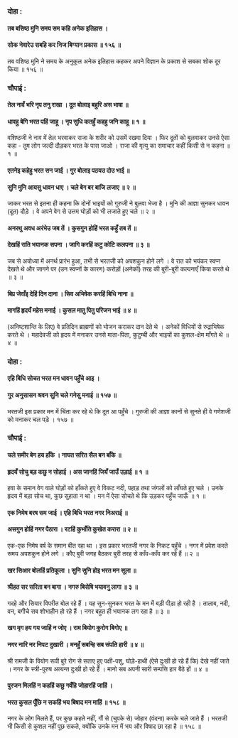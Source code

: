 ### दोहा :

#### तब बसिष्ठ मुनि समय सम कहि अनेक इतिहास ।
#### सोक नेवारेउ सबहि कर निज बिग्यान प्रकास ॥ १५६ ॥

तब वशिष्ठ मुनि ने समय के अनुकूल अनेक इतिहास कहकर अपने विज्ञान के प्रकाश से सबका शोक दूर किया ॥ १५६ ॥

### चौपाई :

#### तेल नावँ भरि नृप तनु राखा । दूत बोलाइ बहुरि अस भाषा ॥
#### धावहु बेगि भरत पहिं जाहू । नृप सुधि कतहुँ कहहु जनि काहू ॥ १ ॥

वशिष्ठजी ने नाव में तेल भरवाकर राजा के शरीर को उसमें रखवा दिया । फिर दूतों को बुलवाकर उनसे ऐसा कहा - तुम लोग जल्दी दौड़कर भरत के पास जाओ । राजा की मृत्यु का समाचार कहीं किसी से न कहना ॥ १ ॥

#### एतनेइ कहेहु भरत सन जाई । गुर बोलाइ पठयउ दोउ भाई ॥
#### सुनि मुनि आयसु धावन धाए । चले बेग बर बाजि लजाए ॥ २ ॥

जाकर भरत से इतना ही कहना कि दोनों भाइयों को गुरुजी ने बुलवा भेजा है । मुनि की आज्ञा सुनकर धावन (दूत) दौड़े । वे अपने वेग से उत्तम घोड़ों को भी लजाते हुए चले ॥ २ ॥

#### अनरथु अवध अरंभेउ जब तें । कुसगुन होहिं भरत कहुँ तब तें ॥
#### देखहिं राति भयानक सपना । जागि करहिं कटु कोटि कलपना ॥ ३ ॥

जब से अयोध्या में अनर्थ प्रारंभ हुआ, तभी से भरतजी को अपशकुन होने लगे । वे रात को भयंकर स्वप्न देखते थे और जागने पर (उन स्वप्नों के कारण) करोड़ों (अनेकों) तरह की बुरी-बुरी कल्पनाएँ किया करते थे ॥ ३ ॥

#### बिप्र जेवाँइ देहिं दिन दाना । सिव अभिषेक करहिं बिधि नाना ॥
#### मागहिं हृदयँ महेस मनाई । कुसल मातु पितु परिजन भाई ॥ ४ ॥

(अनिष्टशान्ति के लिए) वे प्रतिदिन ब्राह्मणों को भोजन कराकर दान देते थे । अनेकों विधियों से रुद्राभिषेक करते थे । महादेवजी को हृदय में मनाकर उनसे माता-पिता, कुटुम्बी और भाइयों का कुशल-क्षेम माँगते थे ॥ ४ ॥

### दोहा :

#### एहि बिधि सोचत भरत मन धावन पहुँचे आइ ।
#### गुर अनुसासन श्रवन सुनि चले गनेसु मनाई ॥ १५७ ॥

भरतजी इस प्रकार मन में चिंता कर रहे थे कि दूत आ पहुँचे । गुरुजी की आज्ञा कानों से सुनते ही वे गणेशजी को मनाकर चल पड़े । १५७ ॥

### चौपाई :

#### चले समीर बेग हय हाँके । नाघत सरित सैल बन बाँके ॥
#### हृदयँ सोचु बड़ कछु न सोहाई । अस जानहिं जियँ जाउँ उड़ाई ॥ १ ॥

हवा के समान वेग वाले घोड़ों को हाँकते हुए वे विकट नदी, पहाड़ तथा जंगलों को लाँघते हुए चले । उनके हृदय में बड़ा सोच था, कुछ सुहाता न था । मन में ऐसा सोचते थे कि उड़कर पहुँच जाऊँ ॥ १ ॥

#### एक निमेष बरष सम जाई । एहि बिधि भरत नगर निअराई ॥
#### असगुन होहिं नगर पैठारा । रटहिं कुभाँति कुखेत करारा ॥ २ ॥

एक-एक निमेष वर्ष के समान बीत रहा था । इस प्रकार भरतजी नगर के निकट पहुँचे । नगर में प्रवेश करते समय अपशकुन होने लगे । कौए बुरी जगह बैठकर बुरी तरह से काँव-काँव कर रहे हैं ॥ २ ॥

#### खर सिआर बोलहिं प्रतिकूला । सुनि सुनि होइ भरत मन सूला ॥
#### श्रीहत सर सरिता बन बागा । नगरु बिसेषि भयावनु लागा ॥ ३ ॥

गदहे और सियार विपरीत बोल रहे हैं । यह सुन-सुनकर भरत के मन में बड़ी पीड़ा हो रही है । तालाब, नदी, वन, बगीचे सब शोभाहीन हो रहे हैं । नगर बहुत ही भयानक लग रहा है ॥ ३ ॥

#### खग मृग हय गय जाहिं न जोए । राम बियोग कुरोग बिगोए ॥
#### नगर नारि नर निपट दुखारी । मनहुँ सबन्हि सब संपति हारी ॥ ४ ॥

श्री रामजी के वियोग रूपी बुरे रोग से सताए हुए पक्षी-पशु, घोड़े-हाथी (ऐसे दुःखी हो रहे हैं कि) देखे नहीं जाते । नगर के स्त्री-पुरुष अत्यन्त दुःखी हो रहे हैं । मानो सब अपनी सारी सम्पत्ति हार बैठे हों ॥ ४ ॥

#### पुरजन मिलहिं न कहहिं कछु गवँहि जोहारहिं जाहिं ।
#### भरत कुसल पूँछि न सकहिं भय बिषाद मन माहिं ॥ १५८ ॥

नगर के लोग मिलते हैं, पर कुछ कहते नहीं, गौं से (चुपके से) जोहार (वंदना) करके चले जाते हैं । भरतजी भी किसी से कुशल नहीं पूछ सकते, क्योंकि उनके मन में भय और विषाद छा रहा है ॥ १५८ ॥